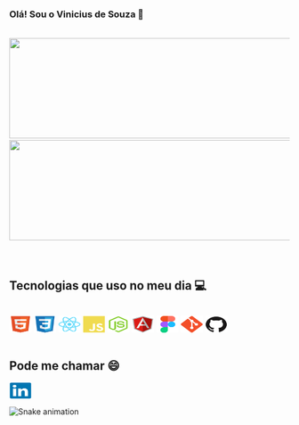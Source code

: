 ### Olá! Sou o Vinicius de Souza 👋 

  <br/>
 


<div align='center'>
<img height="180em" width='600em' src="https://github-readme-stats.vercel.app/api?username=Viniciusixx&show_icons=true&theme=tokyonight&include_all_commits=true&count_private=true"/>
<img height="180em" width='600em' src="https://github-readme-stats.vercel.app/api/top-langs/?username=Viniciusixx&layout=compact&langs_count=7&theme=tokyonight"/>
</div>

 <br/>
 <br/>

 
## Tecnologias que uso no meu dia 💻

<div style='display: inline_block'><br/>
<img align='center' alt='html5' height="30" width="40" src='https://raw.githubusercontent.com/devicons/devicon/1119b9f84c0290e0f0b38982099a2bd027a48bf1/icons/html5/html5-original.svg'/>
<img align='center' alt='css3' height="30" width="40" src='https://raw.githubusercontent.com/devicons/devicon/1119b9f84c0290e0f0b38982099a2bd027a48bf1/icons/css3/css3-original.svg'/>
  <img align='center' alt='react' height="30" width="40" src='https://raw.githubusercontent.com/devicons/devicon/1119b9f84c0290e0f0b38982099a2bd027a48bf1/icons/react/react-original.svg'/>
<img align='center' alt='javascript' height="30" width="40" src='https://raw.githubusercontent.com/devicons/devicon/1119b9f84c0290e0f0b38982099a2bd027a48bf1/icons/javascript/javascript-plain.svg'/>
<img align='center' alt='nodejs' height="30" width="40" src='https://raw.githubusercontent.com/devicons/devicon/1119b9f84c0290e0f0b38982099a2bd027a48bf1/icons/nodejs/nodejs-original.svg'/>
<img align='center' alt='angularjs' height="30" width="40" src='https://raw.githubusercontent.com/devicons/devicon/1119b9f84c0290e0f0b38982099a2bd027a48bf1/icons/angularjs/angularjs-original.svg'/>
<img align='center' alt='figma' height="30" width="40" src='https://raw.githubusercontent.com/devicons/devicon/1119b9f84c0290e0f0b38982099a2bd027a48bf1/icons/figma/figma-original.svg'/>
  <img align='center' alt='git' height="30" width="40" src='https://raw.githubusercontent.com/devicons/devicon/1119b9f84c0290e0f0b38982099a2bd027a48bf1/icons/git/git-original.svg'/>
  <img align='center' alt='github' height="30" width="40" src='https://raw.githubusercontent.com/devicons/devicon/1119b9f84c0290e0f0b38982099a2bd027a48bf1/icons/github/github-original.svg'/>
   <br/>
  <br/>

  
## Pode me chamar 😄
  
<a  href='https://www.linkedin.com/in/viniciusalves254/'><img align='center' alt='linkedin' height="30" width="40" src='https://raw.githubusercontent.com/devicons/devicon/1119b9f84c0290e0f0b38982099a2bd027a48bf1/icons/linkedin/linkedin-original.svg'/></a>
  
![Snake animation](https://github.com/Viniciusixx/Viniciusixx/blob/output/github-contribution-grid-snake.svg)
  
</div>
